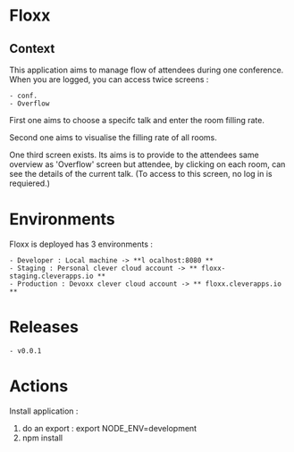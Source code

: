 # Floxx

## Context
This application aims to manage flow of attendees during one conference.
When you are logged, you can access twice screens : 

    - conf.
    - Overflow


First one aims to choose a specifc talk and enter the room filling rate. 

Second one aims to visualise the filling rate of all rooms.

One third screen exists. Its aims is to provide to the attendees same overview as 'Overflow' screen but attendee, by clicking on each room, can see the details of the current talk. (To access to this screen, no log in is requiered.)

# Environments

Floxx is deployed has 3 environments : 

    - Developer : Local machine -> **l ocalhost:8080 **
    - Staging : Personal clever cloud account -> ** floxx-staging.cleverapps.io **
    - Production : Devoxx clever cloud account -> ** floxx.cleverapps.io **

# Releases

    - v0.0.1

# Actions 

Install application : 

  1) do an export : export NODE_ENV=development
  2) npm install
